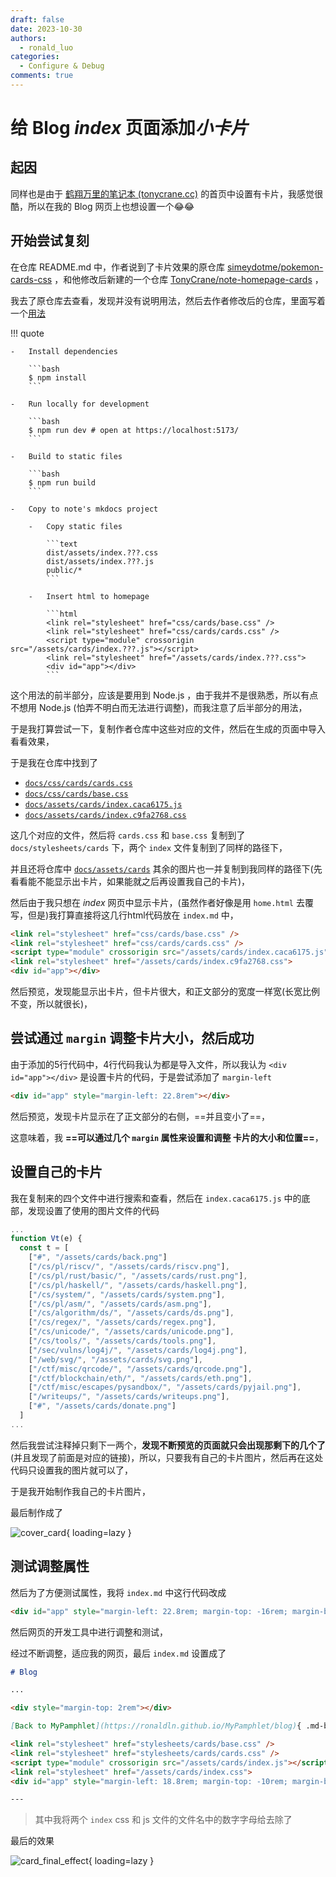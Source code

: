 ```yaml
---
draft: false
date: 2023-10-30
authors:
  - ronald_luo
categories:
  - Configure & Debug
comments: true
---
```


# 给 Blog *index* 页面添加*小卡片*

## 起因

同样也是由于 [鹤翔万里的笔记本 (tonycrane.cc)](https://note.tonycrane.cc/) 的首页中设置有卡片，我感觉很酷，所以在我的 Blog 网页上也想设置一个😂😂

<!-- more -->

## 开始尝试复刻

在仓库 README.md 中，作者说到了卡片效果的原仓库 [simeydotme/pokemon-cards-css](https://github.com/simeydotme/pokemon-cards-css/) ，和他修改后新建的一个仓库 [TonyCrane/note-homepage-cards](https://github.com/TonyCrane/note-homepage-cards/) ，

我去了原仓库去查看，发现并没有说明用法，然后去作者修改后的仓库，里面写着一个[用法](https://github.com/TonyCrane/note-homepage-cards/#usage)

!!! quote

    -   Install dependencies
    
        ```bash
        $ npm install
        ```
    
    -   Run locally for development
    
        ```bash
        $ npm run dev # open at https://localhost:5173/
        ```
    
    -   Build to static files
    
        ```bash
        $ npm run build
        ```
    
    -   Copy to note's mkdocs project
    
        -   Copy static files
    
            ```text
            dist/assets/index.???.css
            dist/assets/index.???.js
            public/*
            ```
    
        -   Insert html to homepage
    
            ```html
            <link rel="stylesheet" href="css/cards/base.css" />
            <link rel="stylesheet" href="css/cards/cards.css" />
            <script type="module" crossorigin src="/assets/cards/index.???.js"></script>
            <link rel="stylesheet" href="/assets/cards/index.???.css">
            <div id="app"></div>
            ```

这个用法的前半部分，应该是要用到 Node.js ，由于我并不是很熟悉，所以有点不想用 Node.js (怕弄不明白而无法进行调整)，而我注意了后半部分的用法，

于是我打算尝试一下，复制作者仓库中这些对应的文件，然后在生成的页面中导入看看效果，

于是我在仓库中找到了

-   [`docs/css/cards/cards.css`](https://github.com/TonyCrane/note/blob/master/docs/css/cards/cards.css)
-   [`docs/css/cards/base.css`](https://github.com/TonyCrane/note/blob/master/docs/css/cards/base.css)
-   [`docs/assets/cards/index.caca6175.js`](https://github.com/TonyCrane/note/blob/master/docs/assets/cards/index.caca6175.js)
-   [`docs/assets/cards/index.c9fa2768.css`](https://github.com/TonyCrane/note/blob/master/docs/assets/cards/index.c9fa2768.css)

这几个对应的文件，然后将 `cards.css` 和 `base.css` 复制到了 `docs/stylesheets/cards` 下，两个 `index` 文件复制到了同样的路径下，

并且还将仓库中 [`docs/assets/cards`](https://github.com/TonyCrane/note/tree/master/docs/assets/cards) 其余的图片也一并复制到我同样的路径下(先看看能不能显示出卡片，如果能就之后再设置我自己的卡片)，

然后由于我只想在 *index* 网页中显示卡片，(虽然作者好像是用 `home.html` 去覆写，但是)我打算直接将这几行html代码放在 `index.md` 中，

```html
<link rel="stylesheet" href="css/cards/base.css" />
<link rel="stylesheet" href="css/cards/cards.css" />
<script type="module" crossorigin src="/assets/cards/index.caca6175.js"></script>
<link rel="stylesheet" href="/assets/cards/index.c9fa2768.css">
<div id="app"></div>
```

然后预览，发现能显示出卡片，但卡片很大，和正文部分的宽度一样宽(长宽比例不变，所以就很长)，

## 尝试通过 `margin` 调整卡片大小，然后成功

由于添加的5行代码中，4行代码我认为都是导入文件，所以我认为 `<div id="app"></div>` 是设置卡片的代码，于是尝试添加了 `margin-left` 

```html
<div id="app" style="margin-left: 22.8rem"></div>
```

然后预览，发现卡片显示在了正文部分的右侧，==并且变小了==，

这意味着，我 **==可以通过几个 `margin` 属性来设置和调整 卡片的大小和位置==**，

## 设置自己的卡片

我在复制来的四个文件中进行搜索和查看，然后在 `index.caca6175.js` 中的底部，发现设置了使用的图片文件的代码

```javascript
...
function Vt(e) {
  const t = [
    ["#", "/assets/cards/back.png"]
    ["/cs/pl/riscv/", "/assets/cards/riscv.png"],
    ["/cs/pl/rust/basic/", "/assets/cards/rust.png"],
    ["/cs/pl/haskell/", "/assets/cards/haskell.png"],
    ["/cs/system/", "/assets/cards/system.png"],
    ["/cs/pl/asm/", "/assets/cards/asm.png"],
    ["/cs/algorithm/ds/", "/assets/cards/ds.png"],
    ["/cs/regex/", "/assets/cards/regex.png"],
    ["/cs/unicode/", "/assets/cards/unicode.png"],
    ["/cs/tools/", "/assets/cards/tools.png"],
    ["/sec/vulns/log4j/", "/assets/cards/log4j.png"],
    ["/web/svg/", "/assets/cards/svg.png"],
    ["/ctf/misc/qrcode/", "/assets/cards/qrcode.png"],
    ["/ctf/blockchain/eth/", "/assets/cards/eth.png"],
    ["/ctf/misc/escapes/pysandbox/", "/assets/cards/pyjail.png"],
    ["/writeups/", "/assets/cards/writeups.png"],
    ["#", "/assets/cards/donate.png"]
  ]
...
```

然后我尝试注释掉只剩下一两个，**发现不断预览的页面就只会出现那剩下的几个了**(并且发现了前面是对应的链接)，所以，只要我有自己的卡片图片，然后再在这处代码只设置我的图片就可以了，

于是我开始制作我自己的卡片图片，

最后制作成了

![cover_card](../images/cover_card.png){ loading=lazy }

## 测试调整属性

然后为了方便测试属性，我将 `index.md` 中这行代码改成

```html
<div id="app" style="margin-left: 22.8rem; margin-top: -16rem; margin-bottem: 0rem; margin-right: 0rem;"></div>
```

然后网页的开发工具中进行调整和测试，

经过不断调整，适应我的网页，最后 `index.md` 设置成了

```markdown
# Blog

...

<div style="margin-top: 2rem"></div>

[Back to MyPamphlet](https://ronaldln.github.io/MyPamphlet/blog){ .md-button }

<link rel="stylesheet" href="stylesheets/cards/base.css" />
<link rel="stylesheet" href="stylesheets/cards/cards.css" />
<script type="module" crossorigin src="/assets/cards/index.js"></script>
<link rel="stylesheet" href="/assets/cards/index.css">
<div id="app" style="margin-left: 18.8rem; margin-top: -10rem; margin-bottem: 0rem; margin-right: 5rem;"></div>

---
```

>   其中我将两个 `index` css 和 js 文件的文件名中的数字字母给去除了

最后的效果

![card_final_effect](../images/card_final_effect.png){ loading=lazy }

